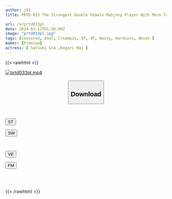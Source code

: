 ```yaml
---
author: j91
title: PRTD-033 The Strongest Double Female Mahjong Player With More Talent And Beauty Than A Man, Anal Creampie, Ryo, Ena Satsuki, Mai Hanakari

url: /v/prtd033pl
date: 2024-01-12T01:50:00Z
image: "prtd033pl.jpg"
tags: [Censored, Anal, Creampie, 3P, 4P, Nasty, Hardcore, Abuse	]
maker: [Premium]
actress: [ Satsuki Ena ,Kagari Mai ]
---
```



{{< rawhtml >}}

<div class="video" data-videoid="GPrbDV9ZAVC1bWm">
    <a href="javascript:;">
        <img src="/v/prtd033pl/prtd033pl.jpg" width="WIDTH" height="HEIGHT" alt="prtd033pl.mp4" loading="lazy">
    </a>
</div>

<script type="text/javascript" src="https://j91.asia/asset/on-demand-st.js"></script>

<br>
  <link rel="stylesheet" href="https://j91.asia/asset/bs5.css">
  
  <center>
  <button class="btn btn-primary" type="button" data-bs-toggle="collapse" data-bs-target=".multi-collapse" aria-expanded="false" aria-controls="multiCollapseExample1 multiCollapseExample2"><h2>Download</h2></button></center>
</p>
<div class="row">
  <div class="col">
    <div class="collapse multi-collapse" id="multiCollapseExample1">
      <div class="card card-body">
	      	      <br>
<div class="buttons">  
<p><a href="https://streamtape.to/v/GPrbDV9ZAVC1bWm" target="_blank"><button class="btn-hover color-3"><i class="fa fa-download"></i> ST</button></a></p>
<p><a href="https://flaswish.com/n0kzenlrhv8c" target="_blank"><button class="btn-hover color-2"><i class="fa fa-download"></i> SW</button></a></p></div>
    </div>
  </div>
</div>
  <div class="col">
    <div class="collapse multi-collapse" id="multiCollapseExample2">
      <div class="card card-body">
	      <br>
<div class="buttons">
<p><a href="javascript:;" target="_blank"><button class="btn-hover color-9"><i class="fa fa-download"></i> VE</button></a></p>
<p><a href="javascript:;" target="_blank"><button class="btn-hover color-8"><i class="fa fa-download"></i> FM</button></a></p></div>
<br><br>
      </div>
    </div>
  </div>
</div>

{{< /rawhtml >}}